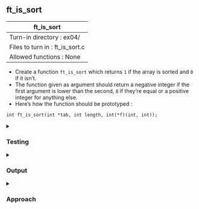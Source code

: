 ## ft_is_sort

|               ft_is_sort        |
|---------------------------------|
| Turn-in directory : ex04/       |
| Files to turn in : ft_is_sort.c |
| Allowed functions : None       |

- Create a function <code>ft_is_sort</code> which returns <code>1</code> if the array is sorted and <code>0</code> if it isn’t.
- The function given as argument should return a negative integer if the first argument is lower than the second, <code>0</code> if they’re equal or a positive integer for anything else.
- Here’s how the function should be prototyped :
```
int ft_is_sort(int *tab, int length, int(*f)(int, int));
```

<details>

<summary><h3>Testing</h3></summary>

<pre><code>#include &ltstdio.h&gt
#include &ltstdlib.h&gt

int	ft_cmp(int x, int y)
{
	if (x < y)
		return (-1);
	else if (x == y)
		return (0);
	return (1);
}

int	main(void)
{
	int	ptr[] = {9,8,7,6,5,4,3,2,1,0};
	int	ptr2[] = {0,1,2,3,4,5,6,7,9,8};
	int	ptr3[] = {0,1,2,3,4,5,6,7,8,9};

	printf("%d\n", ft_is_sort(ptr, 10, &ft_cmp));
	printf("%d\n", ft_is_sort(ptr2, 10, &ft_cmp));
	printf("%d\n", ft_is_sort(ptr3, 10, &ft_cmp));
	return (0);
}
</code></pre>

A function pointer to <code>ft_cmp</code> is used to test <code>ft_is_sort</code>. As described in the assignment, <code>ft_cmp</code> returns a negative integer if the first argument is lower than the second, <code>0</code> if they're equal or a positive integer for anything else. 

See [testing file](main.c)

</details>

<details>
<summary><h3>Output</h3></summary>

<pre><code>0
0
1</code></pre>

</details>

<details>
<summary><h3>Approach</h3></summary>

Unlike the previous exercises, function <code>f</code> takes two arguments, both of them <code>int</code>. 

This <a href=ft_is_sort.c>solution</a>
- uses <code>i</code> to index tab and a <cde>while</cde> loop to iterate through pairs of <code>int</code> in <code>tab</code> (lines 17-23).
- the pair of <code>int</code> (<code>tab[i]</code> and <code>tab[i + 1]</code>) are compared to each other using <code>f</code> (line 20)
- if <code>f</code> returns a positive value, it means that the first <code>int</code> is larger than the second and hence, that the array is out of order. In this scenario, <code>ft_is_sort</code> returns <code>0</code> immediately (lines 20-21)
- if <code>f</code> returns a negative integer or <code>0</code>, the array is sorted so far and the <code>while</code> loop moves onto the next pair of <code>int</code> (line 22).
- when the <code>while</code> loop has finished iterating through all the pairs of <code>int</code> (making sure not to exceed the length of <code>tab</code> using <code>i + 1 < length</code> as the <code>while</code> loop condition), the array is considered sorted and <code>ft_is_sort</code> returns <code>1</code>.

</details>

